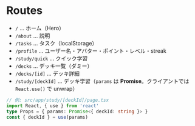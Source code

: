 # Routes

- `/` … ホーム（Hero）
- `/about` … 説明
- `/tasks` … タスク（localStorage）
- `/profile` … ユーザー名・アバター・ポイント・レベル・streak
- `/study/quick` … クイック学習
- `/decks` … デッキ一覧（ダミー）
- `/decks/[id]` … デッキ詳細
- `/study/[deckId]` … デッキ学習（`params` は **Promise**。クライアントでは `React.use()` で unwrap）

```ts
// 例: src/app/study/[deckId]/page.tsx
import React, { use } from 'react'
type Props = { params: Promise<{ deckId: string }> }
const { deckId } = use(params)
```
